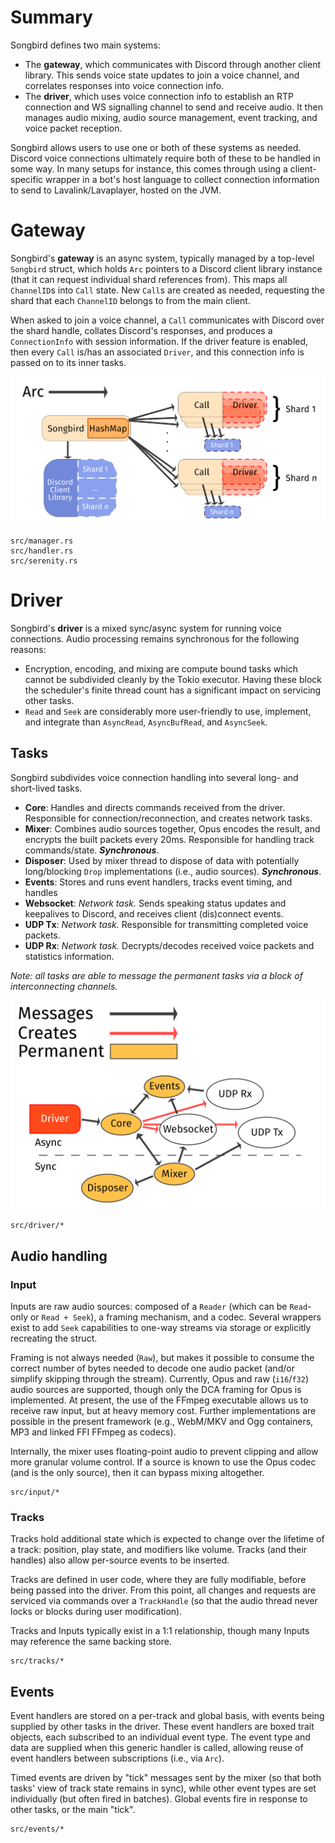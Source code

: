 # Summary
Songbird defines two main systems:
* The **gateway**, which communicates with Discord through another client library. This sends voice state updates to join a voice channel, and correlates responses into voice connection info.
* The **driver**, which uses voice connection info to establish an RTP connection and WS signalling channel to send and receive audio. It then manages audio mixing, audio source management, event tracking, and voice packet reception.

Songbird allows users to use one or both of these systems as needed.
Discord voice connections ultimately require both of these to be handled in some way.
In many setups for instance, this comes through using a client-specific wrapper in a bot's host language to collect connection information to send to Lavalink/Lavaplayer, hosted on the JVM.

# Gateway
Songbird's **gateway** is an async system, typically managed by a top-level `Songbird` struct, which holds `Arc` pointers to a Discord client library instance (that it can request individual shard references from).
This maps all `ChannelID`s into `Call` state.
New `Call`s are created as needed, requesting the shard that each `ChannelID` belongs to from the main client.

When asked to join a voice channel, a `Call` communicates with Discord over the shard handle, collates Discord's responses, and produces a `ConnectionInfo` with session information.
If the driver feature is enabled, then every `Call` is/has an associated `Driver`, and this connection info is passed on to its inner tasks.

![](images/gateway.png)

```
src/manager.rs
src/handler.rs
src/serenity.rs
```

# Driver
Songbird's **driver** is a mixed sync/async system for running voice connections.
Audio processing remains synchronous for the following reasons:
* Encryption, encoding, and mixing are compute bound tasks which cannot be subdivided cleanly by the Tokio executor. Having these block the scheduler's finite thread count has a significant impact on servicing other tasks.
* `Read` and `Seek` are considerably more user-friendly to use, implement, and integrate than `AsyncRead`, `AsyncBufRead`, and `AsyncSeek`.

## Tasks
Songbird subdivides voice connection handling into several long- and short-lived tasks.

* **Core**: Handles and directs commands received from the driver. Responsible for connection/reconnection, and creates network tasks.
* **Mixer**: Combines audio sources together, Opus encodes the result, and encrypts the built packets every 20ms. Responsible for handling track commands/state. ***Synchronous***.
* **Disposer**: Used by mixer thread to dispose of data with potentially long/blocking `Drop` implementations (i.e., audio sources). ***Synchronous***.
* **Events**: Stores and runs event handlers, tracks event timing, and handles 
* **Websocket**: *Network task.* Sends speaking status updates and keepalives to Discord, and receives client (dis)connect events.
* **UDP Tx**: *Network task.* Responsible for transmitting completed voice packets.
* **UDP Rx**: *Network task.* Decrypts/decodes received voice packets and statistics information.

*Note: all tasks are able to message the permanent tasks via a block of interconnecting channels.*

![](images/driver.png)

```
src/driver/*
```

## Audio handling

### Input
Inputs are raw audio sources: composed of a `Reader` (which can be `Read`-only or `Read + Seek`), a framing mechanism, and a codec.
Several wrappers exist to add `Seek` capabilities to one-way streams via storage or explicitly recreating the struct.

Framing is not always needed (`Raw`), but makes it possible to consume the correct number of bytes needed to decode one audio packet (and/or simplify skipping through the stream).
Currently, Opus and raw (`i16`/`f32`) audio sources are supported, though only the DCA framing for Opus is implemented.
At present, the use of the FFmpeg executable allows us to receive raw input, but at heavy memory cost.
Further implementations are possible in the present framework (e.g., WebM/MKV and Ogg containers, MP3 and linked FFI FFmpeg as codecs).

Internally, the mixer uses floating-point audio to prevent clipping and allow more granular volume control.
If a source is known to use the Opus codec (and is the only source), then it can bypass mixing altogether.

```
src/input/*
```

### Tracks
Tracks hold additional state which is expected to change over the lifetime of  a track: position, play state, and modifiers like volume.
Tracks (and their handles) also allow per-source events to be inserted.

Tracks are defined in user code, where they are fully modifiable, before being passed into the driver.
From this point, all changes and requests are serviced via commands over a `TrackHandle` (so that the audio thread never locks or blocks during user modification).

Tracks and Inputs typically exist in a 1:1 relationship, though many Inputs may reference the same backing store.

```
src/tracks/*
```

## Events
Event handlers are stored on a per-track and global basis, with events being supplied by other tasks in the driver.
These event handlers are boxed trait objects, each subscribed to an individual event type.
The event type and data are supplied when this generic handler is called, allowing reuse of event handlers between subscriptions (i.e., via `Arc`).

Timed events are driven by "tick" messages sent by the mixer (so that both tasks' view of track state remains in sync), while other event types are set individually (but often fired in batches).
Global events fire in response to other tasks, or the main "tick".

```
src/events/*
```
